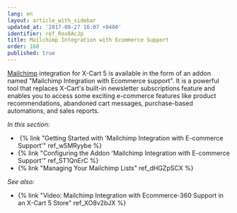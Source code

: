 ```yaml
---
lang: en
layout: article_with_sidebar
updated_at: '2017-09-27 16:07 +0400'
identifier: ref_Rox8AcJp
title: Mailchimp Integration with Ecommerce Support
order: 160
published: true
---
```

[Mailchimp](http://www.mailchimp.com/signup/?pid=xcart&source=website) integration for X-Cart 5 is available in the form of an addon named "Mailchimp Integration with Ecommerce support". 
It is a powerful tool that replaces X-Cart's built-in newsletter subscriptions feature and enables you to access some exciting e-commerce features like product recommendations, abandoned cart messages, purchase-based automations, and sales reports. 

_In this section:_

*   {% link "Getting Started with 'Mailchimp Integration with E-commerce Support'" ref_w5MRyybe %}
*   {% link "Configuring the Addon 'Mailchimp Integration with E-commerce Support'" ref_ST1QnErC %}
*   {% link "Managing Your Mailchimp Lists" ref_dHGZpSCX %}

_See also:_

*   {% link "Video: Mailchimp Integration with Ecommerce-360 Support in an X-Cart 5 Store" ref_XO8v2bJX %}
